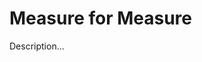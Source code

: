 <!-- ======================================================================
--- Search engine
title:          Measure for Measure
keywords:       Measure for Measure, Shakespeare, comedy
description:    Measure for Measure by William Shakespeare.
--- Menu system
order:          60
text:           Measure for Measure
hidden:         false
umbel:          false
--- Page properties
id:             
document:       
layout:         layout-2-left
$-left:         play-list
======================================================================= -->

# Measure for Measure

Description...
